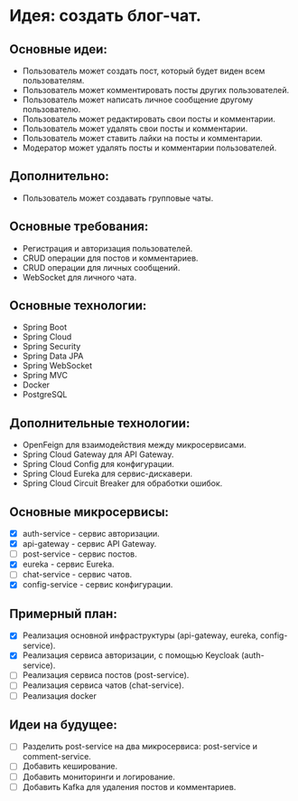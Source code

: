 # Идея: создать блог-чат.

## Основные идеи:
- Пользователь может создать пост, который будет виден всем пользователям.
- Пользователь может комментировать посты других пользователей.
- Пользователь может написать личное сообщение другому пользователю.
- Пользователь может редактировать свои посты и комментарии.
- Пользователь может удалять свои посты и комментарии.
- Пользователь может ставить лайки на посты и комментарии.
- Модератор может удалять посты и комментарии пользователей.

## Дополнительно:
- Пользователь может создавать групповые чаты.

## Основные требования:
- Регистрация и авторизация пользователей.
- CRUD операции для постов и комментариев.
- CRUD операции для личных сообщений.
- WebSocket для личного чата.

## Основные технологии:
- Spring Boot
- Spring Cloud
- Spring Security
- Spring Data JPA
- Spring WebSocket
- Spring MVC
- Docker
- PostgreSQL

## Дополнительные технологии:
- OpenFeign для взаимодействия между микросервисами.
- Spring Cloud Gateway для API Gateway.
- Spring Cloud Config для конфигурации.
- Spring Cloud Eureka для сервис-дискавери.
- Spring Cloud Circuit Breaker для обработки ошибок.

## Основные микросервисы:
- [x] auth-service - сервис авторизации.
- [x] api-gateway - сервис API Gateway.
- [ ] post-service - сервис постов.
- [x] eureka - сервис Eureka.
- [ ] chat-service - сервис чатов.
- [x] config-service - сервис конфигурации.

## Примерный план:
- [x] Реализация основной инфраструктуры (api-gateway, eureka, config-service).
- [x] Реализация сервиса авторизации, с помощью Keycloak (auth-service).
- [ ] Реализация сервиса постов (post-service).
- [ ] Реализация сервиса чатов (chat-service).
- [ ] Реализация docker

## Идеи на будущее:
- [ ] Разделить post-service на два микросервиса: post-service и comment-service.
- [ ] Добавить кеширование.
- [ ] Добавить мониторинги и логирование.
- [ ] Добавить Kafka для удаления постов и комментариев.
